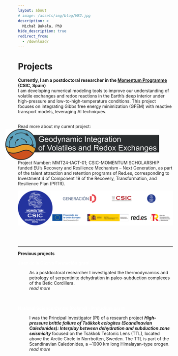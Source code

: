 ```yaml
---
layout: about
# image: /assets/img/blog/MB2.jpg
description: >
  Michał Bukała, PhD
hide_description: true
redirect_from:
  - /download/
---
```

# Projects
<b> Currently, I am a postdoctoral researcher in the [Momentum Programme](https://momentum.csic.es/en/momentum-program/) (CSIC, Spain) </b><br>
I am developing numerical modeling tools to improve our understanding of volatile exchanges and redox reactions in the Earth’s deep interior under high-pressure and low-to-high-temperature conditions. 
This project focuses on integrating Gibbs free energy minimization (GFEM) with reactive transport models, leveraging AI techniques.<br><br>

Read more about my curent project: 
<a href="https://micbukala.github.io/research/2025-03-15-momentum/">
  <img src="/assets/img/blog/project_logo_dark.png" alt="Geodynamic Integration of Volatiles and Redox Exchanges" style="width: 500px; float: right; margin-right: 45px;">
</a>

<br><br><br><br>
Project Number: MMT24-IACT-01; CSIC-MOMENTUM SCHOLARSHIP funded EU’s Recovery and Resilience Mechanism – Next Generation, as part of the talent attraction and retention programs of Red.es, corresponding to Investment 4 of Component 19 of the Recovery, Transformation, and Resilience Plan (PRTR).

<img src="/assets/img/blog/momentum.png" alt="Momentum" style="width: 700px; float: center; margin-right: 45px;"> 
<br><br><br><br>

---
<b> Previous projects </b><br>

<html lang="pl">
<head>
  <meta charset="UTF-8">
  <title>Projekty Naukowe</title>
  <style>
    :root {
      --accent-color: rgb(79,177,186);
    }
        .indent {
    margin-left: 37px; 
    }
  </style>
</head>
<body>

<b><a href="https://www.aei.gob.es/convocatorias/buscador-convocatorias/ayudas-contratos-juan-cierva-formacion-2021/publicaciones" style="color: rgb(255, 255, 255); text-decoration: none;"> Juan de la Cierva Formación grant</a> </b>
<div class="indent">
  As a postdoctoral researcher I investigated the thermodynamics and petrology of serpentinite dehydration in paleo-subduction complexes of the Betic Cordillera. <br>
  <i>read more</i>
</div>
<br><br>

<b><a href="https://projekty.ncn.gov.pl/en/index.php?projekt_id=443889" style="color: rgb(255, 255, 255); text-decoration: none;"> National Science Centre (Poland) - Preludium grant</a> </b>
<div class="indent">
  I was the Principal Investigator (PI) of a research project <b><i> High-pressure brittle failure of Tsäkkok eclogites (Scandinavian Caledonides): Interplay between dehydration and subduction zone seismicity </i></b> focused on the Tsäkkok Tectonic Lens (TTL), located above the Arctic Circle in Norrbotten, Sweden. The TTL is part of the Scandinavian Caledonides, a ~1000 km long Himalayan-type orogen.<br>
  <i>read more</i>
</div>
<br><br>


